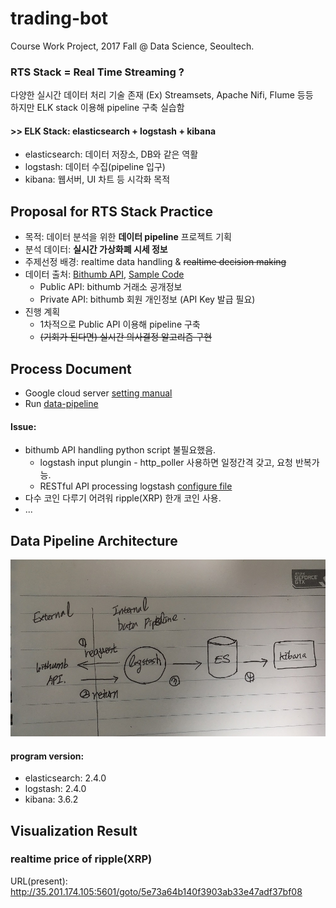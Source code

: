 # trading-bot

Course Work Project, 2017 Fall @ Data Science, Seoultech.

### RTS Stack = Real Time Streaming ?
다양한 실시간 데이터 처리 기술 존재 (Ex) Streamsets, Apache Nifi, Flume 등등  
하지만 ELK stack 이용해 pipeline 구축 실습함
#### >> ELK Stack: elasticsearch + logstash + kibana
- elasticsearch: 데이터 저장소, DB와 같은 역활
- logstash: 데이터 수집(pipeline 입구)
- kibana: 웹서버, UI 차트 등 시각화 목적

## Proposal for RTS Stack Practice
- 목적: 데이터 분석을 위한 **데이터 pipeline** 프로젝트 기획
- 분석 데이터: **실시간 가상화폐 시세 정보**
- 주제선정 배경: realtime data handling & ~~realtime decision making~~
- 데이터 출처: [Bithumb API](https://www.bithumb.com/u1/US127), [Sample Code](./SampleCode_bithumb)
  - Public API: bithumb 거래소 공개정보
  - Private API: bithumb 회원 개인정보 (API Key 발급 필요)
- 진행 계획
  - 1차적으로 Public API 이용해 pipeline 구축
  - ~~(기회가 된다면) 실시간 의사결정 알고리즘 구현~~

## Process Document
- Google cloud server [setting manual](./setting_utility.md)
- Run [data-pipeline](./run_data-pipeline.md)
#### Issue:
- bithumb API handling python script 불필요했음.
  * logstash input plungin - http_poller 사용하면 일정간격 갖고, 요청 반복가능.
  * RESTful API processing logstash [configure file](./conf_logstash/restful.conf)
- 다수 코인 다루기 어려워 ripple(XRP) 한개 코인 사용.
- ...

## Data Pipeline Architecture
![Architecture Image](./a1.jpg)
#### program version:
- elasticsearch: 2.4.0
- logstash: 2.4.0
- kibana: 3.6.2

## Visualization Result
### realtime price of ripple(XRP)
URL(present): http://35.201.174.105:5601/goto/5e73a64b140f3903ab33e47adf37bf08

